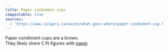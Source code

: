 ```yaml
---
title: Paper condiment cups
compostable: true
sources:
  - 'https://www.calgary.ca/waste/what-goes-where/paper-condiment-cup.html'
---
```


Paper condiment cups are a brown.  \
They likely share C:N figures with [paper](https://isitcompostable.com/items/paper "Paper")&#x20;
